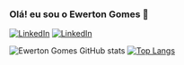 ### Olá! eu sou o Ewerton Gomes 👋

[![LinkedIn](https://img.shields.io/badge/LinkedIn-0077B5?style=for-the-badge&logo=linkedin&logoColor=white)](https://www.linkedin.com/in/ewerton-gomes-0a1b94122/)
[![LinkedIn](https://img.shields.io/badge/LinkedIn-0077B5?style=for-the-badge&logo=linkedin&logoColor=white)](https://www.linkedin.com/in/ewerton-gomes-0a1b94122/)


![Ewerton Gomes GitHub stats](https://github-readme-stats.vercel.app/api?username=Beneugomes&show_icons=true&theme=tokyonight)
[![Top Langs](https://github-readme-stats.vercel.app/api/top-langs/?username=Beneugomes&layout=compact)](https://github.com/anuraghazra/github-readme-stats)
